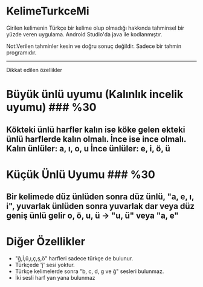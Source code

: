 # KelimeTurkceMi

Girilen kelimenin Türkçe bir kelime olup olmadığı hakkında tahminsel bir yüzde veren uygulama.
Android Studio'da java ile kodlanmıştır.

Not:Verilen tahminler kesin ve doğru sonuç değildir. Sadece bir tahmin programıdır.

----------
Dikkat edilen özellikler

# Büyük ünlü uyumu (Kalınlık incelik uyumu) ### %30
Kökteki ünlü harfler kalın ise köke gelen ekteki ünlü harflerde kalın olmalı. İnce ise ince olmalı.
Kalın ünlüler: a, ı, o, u
İnce ünlüler: e, i, ö, ü
-------------
# Küçük Ünlü Uyumu ### %30

Bir kelimede düz ünlüden sonra düz ünlü,
"a, e, ı, i",
yuvarlak ünlüden sonra yuvarlak dar veya düz geniş ünlü gelir
o, ö, u, ü -> "u, ü" veya "a, e"
-------------
# Diğer Özellikler #

* "ğ,İ,ü,ı,ç,ş,ö" harfleri sadece türkçe de bulunur. 
* Türkçede 'j' sesi yoktur. 
* Türkçe kelimelerde sonra "b, c, d, g ve ğ" sesleri bulunmaz.
* İki sesli harf yan yana bulunmaz
